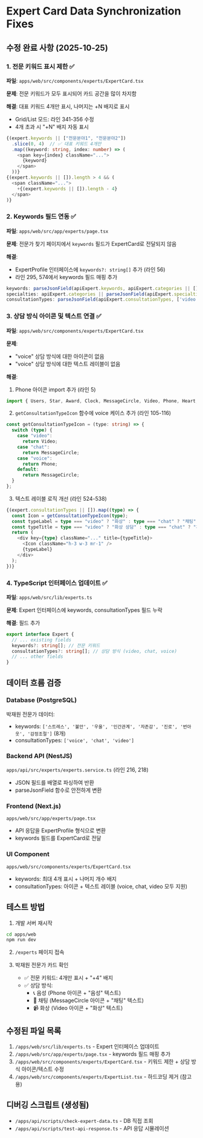# Expert Card Data Synchronization Fixes

## 수정 완료 사항 (2025-10-25)

### 1. 전문 키워드 표시 제한 ✅
**파일**: `apps/web/src/components/experts/ExpertCard.tsx`

**문제**: 전문 키워드가 모두 표시되어 카드 공간을 많이 차지함

**해결**: 대표 키워드 4개만 표시, 나머지는 +N 배지로 표시
- Grid/List 모드: 라인 341-356 수정
- 4개 초과 시 "+N" 배지 자동 표시

```typescript
{(expert.keywords || ["전문분야1", "전문분야2"])
  .slice(0, 4)  // ✅ 대표 키워드 4개만
  .map((keyword: string, index: number) => (
    <span key={index} className="...">
      {keyword}
    </span>
  ))}
{(expert.keywords || []).length > 4 && (
  <span className="...">
    +{(expert.keywords || []).length - 4}
  </span>
)}
```

### 2. Keywords 필드 연동 ✅
**파일**: `apps/web/src/app/experts/page.tsx`

**문제**: 전문가 찾기 페이지에서 `keywords` 필드가 ExpertCard로 전달되지 않음

**해결**:
- ExpertProfile 인터페이스에 `keywords?: string[]` 추가 (라인 56)
- 라인 295, 574에서 keywords 필드 매핑 추가

```typescript
keywords: parseJsonField(apiExpert.keywords, apiExpert.categories || [], 'keywords'),
specialties: apiExpert.categories || parseJsonField(apiExpert.specialties, [], 'specialties'),
consultationTypes: parseJsonField(apiExpert.consultationTypes, ['video', 'chat'], 'consultationTypes'),
```

### 3. 상담 방식 아이콘 및 텍스트 연결 ✅
**파일**: `apps/web/src/components/experts/ExpertCard.tsx`

**문제**:
- "voice" 상담 방식에 대한 아이콘이 없음
- "voice" 상담 방식에 대한 텍스트 레이블이 없음

**해결**:
1. Phone 아이콘 import 추가 (라인 5)
```typescript
import { Users, Star, Award, Clock, MessageCircle, Video, Phone, Heart, Calendar } from "lucide-react";
```

2. `getConsultationTypeIcon` 함수에 voice 케이스 추가 (라인 105-116)
```typescript
const getConsultationTypeIcon = (type: string) => {
  switch (type) {
    case "video":
      return Video;
    case "chat":
      return MessageCircle;
    case "voice":
      return Phone;
    default:
      return MessageCircle;
  }
};
```

3. 텍스트 레이블 로직 개선 (라인 524-538)
```typescript
{(expert.consultationTypes || []).map((type) => {
  const Icon = getConsultationTypeIcon(type);
  const typeLabel = type === "video" ? "화상" : type === "chat" ? "채팅" : type === "voice" ? "음성" : type;
  const typeTitle = type === "video" ? "화상 상담" : type === "chat" ? "채팅 상담" : type === "voice" ? "음성 상담" : type;
  return (
    <div key={type} className="..." title={typeTitle}>
      <Icon className="h-3 w-3 mr-1" />
      {typeLabel}
    </div>
  );
})}
```

### 4. TypeScript 인터페이스 업데이트 ✅
**파일**: `apps/web/src/lib/experts.ts`

**문제**: Expert 인터페이스에 keywords, consultationTypes 필드 누락

**해결**: 필드 추가
```typescript
export interface Expert {
  // ... existing fields
  keywords?: string[]; // 전문 키워드
  consultationTypes?: string[]; // 상담 방식 (video, chat, voice)
  // ... other fields
}
```

## 데이터 흐름 검증

### Database (PostgreSQL)
박재원 전문가 데이터:
- keywords: `['스트레스', '불안', '우울', '인간관계', '자존감', '진로', '번아웃', '감정조절']` (8개)
- consultationTypes: `['voice', 'chat', 'video']`

### Backend API (NestJS)
`apps/api/src/experts/experts.service.ts` (라인 216, 218)
- JSON 필드를 배열로 파싱하여 반환
- parseJsonField 함수로 안전하게 변환

### Frontend (Next.js)
`apps/web/src/app/experts/page.tsx`
- API 응답을 ExpertProfile 형식으로 변환
- keywords 필드를 ExpertCard로 전달

### UI Component
`apps/web/src/components/experts/ExpertCard.tsx`
- keywords: 최대 4개 표시 + 나머지 개수 배지
- consultationTypes: 아이콘 + 텍스트 레이블 (voice, chat, video 모두 지원)

## 테스트 방법

1. 개발 서버 재시작
```bash
cd apps/web
npm run dev
```

2. `/experts` 페이지 접속

3. 박재원 전문가 카드 확인
   - ✅ 전문 키워드: 4개만 표시 + "+4" 배지
   - ✅ 상담 방식:
     - 📞 음성 (Phone 아이콘 + "음성" 텍스트)
     - 💬 채팅 (MessageCircle 아이콘 + "채팅" 텍스트)
     - 📹 화상 (Video 아이콘 + "화상" 텍스트)

## 수정된 파일 목록

1. `/apps/web/src/lib/experts.ts` - Expert 인터페이스 업데이트
2. `/apps/web/src/app/experts/page.tsx` - keywords 필드 매핑 추가
3. `/apps/web/src/components/experts/ExpertCard.tsx` - 키워드 제한 + 상담 방식 아이콘/텍스트 수정
4. `/apps/web/src/components/experts/ExpertList.tsx` - 하드코딩 제거 (참고용)

## 디버깅 스크립트 (생성됨)

- `/apps/api/scripts/check-expert-data.ts` - DB 직접 조회
- `/apps/api/scripts/test-api-response.ts` - API 응답 시뮬레이션
